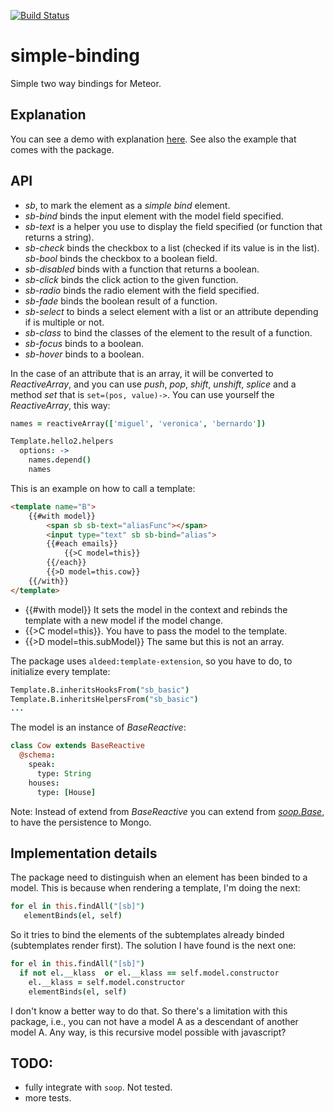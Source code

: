 [![Build Status](https://travis-ci.org/miguelalarcos/simple-binding.svg)](https://travis-ci.org/miguelalarcos/simple-binding)

simple-binding
==============
Simple two way bindings for Meteor.

Explanation
-----------
You can see a demo with explanation [here](http://simple-binding.meteor.com). See also the example that comes with the package.

API
---

* *sb*, to mark the element as a *simple bind* element.
* *sb-bind* binds the input element with the model field specified.
* *sb-text* is a helper you use to display the field specified (or function that returns a string).
* *sb-check* binds the checkbox to a list (checked if its value is in the list).
  *sb-bool* binds the checkbox to a boolean field.
* *sb-disabled* binds with a function that returns a boolean.
* *sb-click* binds the click action to the given function.
* *sb-radio* binds the radio element with the field specified.
* *sb-fade* binds the boolean result of a function.
* *sb-select* to binds a select element with a list or an attribute depending if is multiple or not.
* *sb-class* to bind the classes of the element to the result of a function.
* *sb-focus* binds to a boolean.
* *sb-hover* binds to a boolean.

In the case of an attribute that is an array, it will be converted to *ReactiveArray*, and you can use *push*, *pop*, *shift*, *unshift*, *splice* and a method *set* that is ```set=(pos, value)->```. You can use yourself the *ReactiveArray*, this way:

```coffee
names = reactiveArray(['miguel', 'veronica', 'bernardo'])

Template.hello2.helpers
  options: ->
    names.depend()
    names
```

This is an example on how to call a template:

```html
<template name="B">
    {{#with model}}
        <span sb sb-text="aliasFunc"></span>
        <input type="text" sb sb-bind="alias">
        {{#each emails}}
            {{>C model=this}}
        {{/each}}
        {{>D model=this.cow}}
    {{/with}}
</template>
```

* {{#with model}} It sets the model in the context and rebinds the template with a new model if the model change.
* {{>C model=this}}. You have to pass the model to the template.
* {{>D model=this.subModel}} The same but this is not an array.

The package uses ```aldeed:template-extension```, so you have to do, to initialize every template:

```coffee
Template.B.inheritsHooksFrom("sb_basic")
Template.B.inheritsHelpersFrom("sb_basic")
...
```

The model is an instance of *BaseReactive*:

```coffee
class Cow extends BaseReactive
  @schema:
    speak:
      type: String
    houses:
      type: [House]
```

Note: Instead of extend from *BaseReactive* you can extend from [*soop.Base*](https://github.com/miguelalarcos/soop), to have the persistence to Mongo.

Implementation details
----------------------
The package need to distinguish when an element has been binded to a model. This is because when rendering a template, I'm doing the next:

```coffee
for el in this.findAll("[sb]")
   elementBinds(el, self)
```

So it tries to bind the elements of the subtemplates already binded (subtemplates render first). The solution I have found is the next one:

```coffee
for el in this.findAll("[sb]")
  if not el.__klass  or el.__klass == self.model.constructor
    el.__klass = self.model.constructor
    elementBinds(el, self)
```

I don't know a better way to do that.
So there's a limitation with this package, i.e., you can not have a model A as a descendant of another model A. Any way, is this recursive model possible with javascript?

TODO:
-----
* fully integrate with ```soop```. Not tested.
* more tests.

